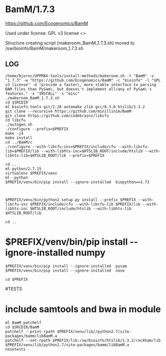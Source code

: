 BamM/1.7.3
========================

<https://github.com/Ecogenomics/BamM>

Used under license:
GPL v3 license
<>

Structure creating script (makeroom_BamM_1.7.3.sh) moved to /sw/bioinfo/BamM/makeroom_1.7.3.sh

LOG
---

    /home/bjornc/UPPMAX-tools/install-methods/makeroom.sh -t "BamM" -v "1.7.3" -w "https://github.com/Ecogenomics/BamM" -c "bioinfo" -l "GPL v3 license" -d "provide a faster\, more stable interface to parsing BAM files than PySam\, but doesn\'t implement all/any of PySam\'s features." -x "INSTALL" -s "misc"
    ./makeroom_BamM_1.7.3.sh
    cd $SRCDIR
    ml bioinfo-tools git/2.28 automake zlib gcc/8.3.0 htslib/1.3.2
    git clone --recursive https://github.com/minillinim/BamM
    git clone https://github.com/codebrainz/libcfu
    cd libcfu
    ./autogen.sh
    ./configure --prefix=$PREFIX
    make -j4
    make install
    cd ../BamM/c
    ./configure --with-libcfu-inc=$PREFIX/include/cfu --with-libcfu-lib=$PREFIX/lib --with-libhts-inc=$HTSLIB_ROOT/include/htslib --with-libhts-lib=$HTSLIB_ROOT/lib --prefix=$PREFIX
    
    cd ..
    ml python/2.7.15
    virtualenv $PREFIX/venv
    ml -python
    $PREFIX/venv/bin/pip install --ignore-installed  biopython==1.73



    $PREFIX/venv/bin/python2 setup.py install --prefix $PREFIX --with-libcfu-inc $PREFIX/include/cfu --with-libcfu-lib $PREFIX/lib --with-libhts-inc $HTSLIB_ROOT/include/htslib --with-libhts-lib $HTSLIB_ROOT/lib

    cd ..
#    $PREFIX/venv/bin/pip install --ignore-installed  numpy
    $PREFIX/venv/bin/pip install --ignore-installed  pysam
    $PREFIX/venv/bin/pip install --ignore-installed  nose

    cd $PREFIX

#TESTS
#   include samtools and bwa in module
    ml BamM patchelf
    cd $SRCDIR/BamM
    patchelf --print-rpath $PREFIX/venv/lib//python2.7/site-packages/bamm/libBamM.a
    patchelf --set-rpath $PREFIX/lib:/sw/bioinfo/htslib/1.3.2/rackham/lib $PREFIX/venv/lib/python2.7/site-packages/bamm/libBamM.a
    nosetests



